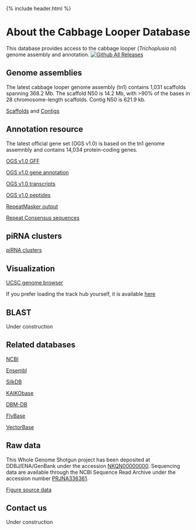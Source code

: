 ---
---

{% include header.html %}

# About the Cabbage Looper Database
This database provides access to the cabbage looper (*Trichoplusia ni*) genome assembly and annotation. [![Github All Releases](https://img.shields.io/github/downloads/weng-lab/cabbagelooper/total.svg?style=flat-square)](https://github.com/weng-lab/cabbagelooper)
## Genome assemblies
The latest cabbage looper genome assembly (tn1) contains 1,031 scaffolds spanning 368.2 Mb. The scaffold N50 is 14.2 Mb, with >90% of the bases in 28 chromosome-length scaffolds. Contig N50 is 621.9 kb. 

[Scaffolds](https://github.com/weng-lab/cabbagelooper/releases/download/v1.0-scaffolds-and-contigs/tn1.scaffolds.fasta.gz) and [Contigs](https://github.com/weng-lab/cabbagelooper/releases/download/v1.0-scaffolds-and-contigs/tn1.contigs.fasta.gz)

## Annotation resource
The latest official gene set (OGS v1.0) is based on the tn1 genome assemnbly and contains 14,034 protein-coding genes.

[OGS v1.0 GFF](https://github.com/weng-lab/cabbagelooper/releases/download/v1-annotation/tn1.genes.gff.gz)

[OGS v1.0 gene annotation](https://github.com/weng-lab/cabbagelooper/releases/download/v1-annotation/tn1.annotation.txt.gz)

[OGS v1.0 transcripts](https://github.com/weng-lab/cabbagelooper/releases/download/v1-annotation/tn1.transcripts.fasta.gz)

[OGS v1.0 peptides](https://github.com/weng-lab/cabbagelooper/releases/download/v1-annotation/tn1.pep.fasta.gz)

[RepeatMasker output](https://github.com/weng-lab/cabbagelooper/releases/download/v1.0-scaffolds-and-contigs/tn1.rmsk_out.gz)

[Repeat Consensus sequences](https://github.com/weng-lab/cabbagelooper/releases/download/v1.0-scaffolds-and-contigs/tn1.repeatmodeler.fasta.gz)

<!---[TODO microRNA annotation]--->

## piRNA clusters
[piRNA clusters](https://github.com/weng-lab/cabbagelooper/releases/download/v1-annotation/tn1.piRNAclusters.tar.gz)

## Visualization

[UCSC genome browser](http://genome.ucsc.edu/cgi-bin/hgTracks?hubUrl=http://zlab-trackhub.umassmed.edu/yfu/insects/hub.txt&db=hub_129615_cl_v0.8.2)

If you prefer loading the track hub yourself, it is available [here](http://zlab-trackhub.umassmed.edu/yfu/insects/hub.txt)

## BLAST
Under construction

## Related databases
[NCBI](http://www.ncbi.nlm.nih.gov/)

[Ensembl](http://www.ensembl.org/index.html)

[SilkDB](http://silkworm.genomics.org.cn/)

[KAIKObase](http://sgp.dna.affrc.go.jp/KAIKObase/)

[DBM-DB](http://iae.fafu.edu.cn/DBM/index.php)

[FlyBase](http://flybase.org/)

[VectorBase](https://www.vectorbase.org/)

## Raw data
This Whole Genome Shotgun project has been deposited at DDBJ/ENA/GenBank
under the accession [NKQN00000000](https://www.ncbi.nlm.nih.gov/genome/?term=NKQN00000000).
Sequencing data are available through the NCBI Sequence Read Archive under the accession number [PRJNA336361](https://www.ncbi.nlm.nih.gov/bioproject/PRJNA336361).

[Figure source data](https://github.com/weng-lab/cabbagelooper/releases/download/v1-source-data/figure_source_data.zip)

## Contact us
Under construction
